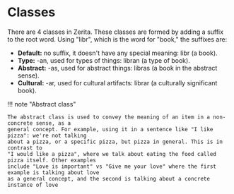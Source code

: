 # Classes

There are 4 classes in Zerita. These classes are formed by adding a suffix to the root word.
Using "libr", which is the word for "book," the suffixes are:

-   **Default:** no suffix, it doesn't have any special meaning: libr (a book).
-   **Type:** -an, used for types of things: libran (a type of book).
-   **Abstract:** -as, used for abstract things: libras (a book in the abstract sense).
-   **Cultural:** -ar, used for cultural artifacts: librar (a culturally significant book).

!!! note "Abstract class"

    The abstract class is used to convey the meaning of an item in a non-concrete sense, as a
    general concept. For example, using it in a sentence like "I like pizza": we're not talking
    about a pizza, or a specific pizza, but pizza in general. This is in contrast to
    "I would like a pizza", where we talk about eating the food called pizza itself. Other examples
    include "Love is important" vs "Give me your love" where the first example is talking about love
    as a general concept, and the second is talking about a concrete instance of love
